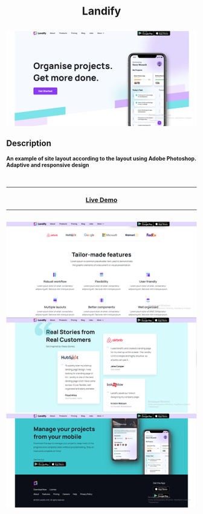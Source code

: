 <h1 align="center">Landify</h1>

</br>

<img src="./readme_assets/1.png">

</br>

## Description

#### An example of site layout according to the layout using Adobe Photoshop. Adaptive and responsive design

</br>

---

### <p align="center"><a  href="https://guryanov-junior.github.io/Landify/">Live Demo</a></p>

---

</br>

<img src="./readme_assets/2.png">

</br>

<img src="./readme_assets/3.png">

</br>

<img src="./readme_assets/4.png">

</br>
